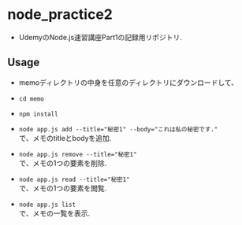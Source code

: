 # node_practice2
- UdemyのNode.js速習講座Part1の記録用リポジトリ.
## Usage
- memoディレクトリの中身を任意のディレクトリにダウンロードして、
- ```cd memo```

- ```npm install```

- ```node app.js add --title="秘密1" --body="これは私の秘密です."```  
で、メモのtitleとbodyを追加.

- ```node app.js remove --title="秘密1"```  
で、メモの1つの要素を削除.

- ```node app.js read --title="秘密1"```  
で、メモの1つの要素を閲覧.

- ```node app.js list```  
で、メモの一覧を表示.

